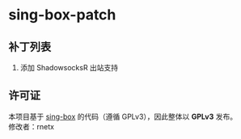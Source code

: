 # sing-box-patch

## 补丁列表

1. 添加 ShadowsocksR 出站支持

## 许可证

本项目基于 [sing-box](https://github.com/SagerNet/sing-box) 的代码（遵循 GPLv3），因此整体以 **GPLv3** 发布。  
修改者：rnetx
